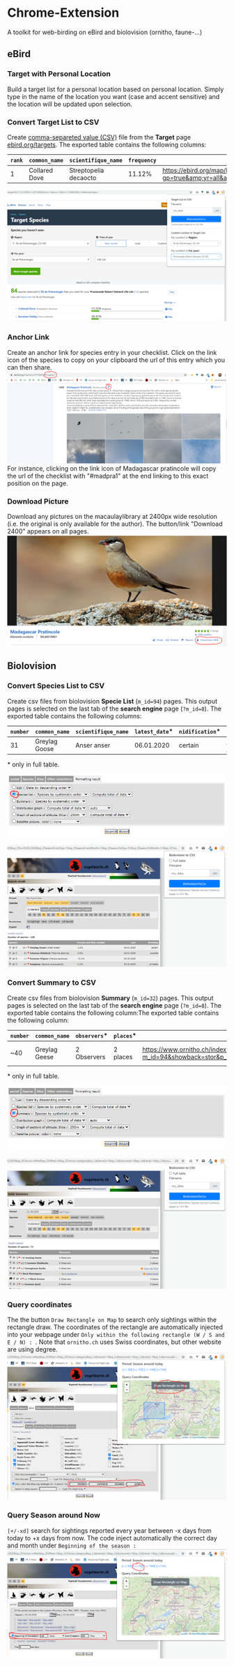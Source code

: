 # Chrome-Extension
A toolkit for web-birding on eBird and biolovision (ornitho, faune-...)

## eBird

### Target with Personal Location
Build a target list for a personal location based on personal location. Simply type in the name of the location you want (case and accent sensitive) and the location will be updated upon selection.

### Convert Target List to CSV
Create [comma-separeted value (CSV)](https://en.wikipedia.org/wiki/Comma-separated_values) file from the **Target** page [ebird.org/targets](https://ebird.org/targets). The exported table contains the following columns:

| `rank` | `common_name` | `scientifique_name` | `frequency` | `link_map` |
| ------------- | ------------- | ------------- | ------------- | ------------- |
| 1	 | Collared Dove 	 | Streptopelia decaocto	 | 11.12%	 | https://ebird.org/map/brant?gp=true&amp;yr=all&amp;env.minX=-5.144&amp;env.minY=41.334&amp;env.maxX=9.56&amp;env.maxY=51.093

![Export of Target list](https://github.com/Zoziologie/Chrome-Extension/blob/master/images/ExportTargetList.PNG?raw=true)

### Anchor Link
Create an anchor link for species entry in your checklist. Click on the link icon of the species to copy on your clipboard the url of this entry which you can then share. 
![Anchorlink](https://github.com/Zoziologie/Chrome-Extension/blob/master/images/Anchorpoint.png?raw=true)
For instance, clicking on the link icon of Madagascar pratincole will copy the url of the checklist with "#madpra1" at the end linking to this exact position on the page.

### Download Picture
Download any pictures on the macaulaylibrary at 2400px wide resolution (i.e. the original is only available for the author). The button/link "Download 2400" appears on all pages. 
![Anchorlink](https://github.com/Zoziologie/Chrome-Extension/blob/master/images/Download2400.png?raw=true)

## Biolovision

### Convert Species List to CSV
Create csv files from biolovision **Specie List** (`m_id=94`) pages. This output pages is selected on the last tab of the **search engine** page (`?m_id=8`). The exported table contains the following columns:

| `number` | `common_name` | `scientifique_name` | `latest_date`* | `nidification`* | `link_observations`* | `link_stat`* | `link_info`* |
| ------------- | ------------- | ------------- | ------------- | ------------- | ------------- | ------------- | ------------- |
| 31 |	Greylag Goose |	Anser anser |	06.01.2020 |	certain |	https://www.ornitho.ch/index.php?m_id=94&showback=stor&p_c=5&p_cc=-1&sp_tg=1&sp_DateSynth=02.06.2020&sp_DChoice=offset&sp_DOffset=5&sp_SChoice=species&sp_S=60&sp_PChoice=canton&sp_cC=000100110000000000000011001001100000000000000000000&sp_FChoice=list&sp_FDisplay=DATE_PLACE_SPECIES&sp_DFormat=DESC	 | https://www.ornitho.ch/index.php?m_id=81&frmSpecies=60&sp_tg=1&showback=stor |	https://www.ornitho.ch/index.php?m_id=15&showback=stor&backlink=skip&frmSpecies=60&sp_tg=1

\* only in full table.

![Selection of summary](https://github.com/Zoziologie/Chrome-Extension/blob/master/images/search-engine-formating-2.PNG?raw=true)

![Export of species list](https://github.com/Zoziologie/Chrome-Extension/blob/master/images/SpeciesListoCSV.PNG?raw=true)

### Convert Summary to CSV
Create csv files from biolovision **Summary** (`m_id=32`) pages. This output pages is selected on the last tab of the **search engine** page (`?m_id=8`). The exported table contains the following column:The exported table contains the following column:

| `number` | `common_name` | `observers`* | `places`* | `link_observations`* | `link_stat`* | `link_info`* | `photo`* |
| ------------- | ------------- | ------------- | ------------- | ------------- | ------------- | ------------- | ------------- |
| ~40	| Greylag Geese	| 2 Observers	| 2 places	| https://www.ornitho.ch/index.php?m_id=94&showback=stor&p_c=5&p_cc=-1&sp_tg=1&sp_DateSynth=01.06.2020&sp_DChoice=range&sp_DFrom=01.06.2020&sp_DTo=01.06.2020&sp_SChoice=species&sp_S=60&sp_PChoice=canton&sp_cC=000100110000000000000011001001100000000000000000000&sp_FChoice=list&sp_FDisplay=DATE_PLACE_SPECIES&sp_DFormat=DESC	| https://www.ornitho.ch/index.php?m_id=81&frmSpecies=60&showback=stor&cDate=2020-06-01	| https://www.ornitho.ch/index.php?m_id=15&showback=stor&backlink=skip&y=2020&frmSpecies=60&sp_tg=1	

\* only in full table.

![Selection of species list](https://github.com/Zoziologie/Chrome-Extension/blob/master/images/search-engine-formating.PNG?raw=true)


![Export of summary](https://github.com/Zoziologie/Chrome-Extension/blob/master/images/SummarytoCSV.PNG?raw=true)


### Query coordinates
The the button `Draw Rectangle on Map` to search only sightings within the rectangle draw. The coordinates of the rectangle are automatically injected into your webpage under `Only within the following rectangle (W / S and E / N) : `. Note that `ornitho.ch` uses Swiss coordinates, but other website are using degree. 
![QueryCoordinate](https://github.com/Zoziologie/Chrome-Extension/blob/master/images/QueryCoordinates.PNG?raw=true)


### Query Season around Now
`[+/-xd]` search for sightings reported every year between -x days from today to +x days from now. The code inject automatically the correct day and month under `Beginning of the season :`
![QueryCoordinate](https://github.com/Zoziologie/Chrome-Extension/blob/master/images/QueryDate.PNG?raw=true)


